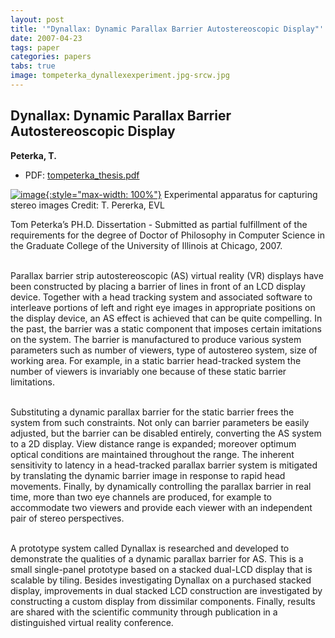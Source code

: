 ```yaml
---
layout: post
title: '"Dynallax: Dynamic Parallax Barrier Autostereoscopic Display"'
date: 2007-04-23
tags: paper
categories: papers
tabs: true
image: tompeterka_dynallexexperiment.jpg-srcw.jpg
---
```


## Dynallax: Dynamic Parallax Barrier Autostereoscopic Display
**Peterka, T.**
- PDF: [tompeterka_thesis.pdf](/documents/tompeterka_thesis.pdf)


[![image](https://www.evl.uic.edu/output/originals/tompeterka_dynallexexperiment.jpg-srcw.jpg){:style="max-width: 100%"}](https://www.evl.uic.edu/output/originals/tompeterka_dynallexexperiment.jpg-srcw.jpg)
Experimental apparatus for capturing stereo images
Credit: T. Pererka, EVL

Tom Peterka&rsquo;s PH.D. Dissertation - Submitted as partial fulfillment of the requirements for the degree of Doctor of Philosophy in Computer Science in the Graduate College of the University of Illinois at Chicago, 2007.<br><br>

Parallax barrier strip autostereoscopic (AS) virtual reality (VR) displays have been constructed by placing a barrier of lines in front of an LCD display device. Together with a head tracking system and associated software to interleave portions of left and right eye images in appropriate positions on the display device, an AS effect is achieved that can be quite compelling. In the past, the barrier was a static component that imposes certain imitations on the system. The barrier is manufactured to produce various system parameters such as number of viewers, type of autostereo system, size of working area. For example, in a static barrier head-tracked system the number of viewers is invariably one because of these static barrier limitations.<br><br>

Substituting a dynamic parallax barrier for the static barrier frees the system from such constraints. Not only can barrier parameters be easily adjusted, but the barrier can be disabled entirely, converting the AS system to a 2D display. View distance range is expanded; moreover optimum optical conditions are maintained throughout the range. The inherent sensitivity to latency in a head-tracked parallax barrier system is mitigated by translating the dynamic barrier image in response to rapid head movements. Finally, by dynamically controlling the parallax barrier in real time, more than two eye channels are produced, for example to accommodate two viewers and provide each viewer with an independent pair of stereo perspectives.<br><br>

A prototype system called Dynallax is researched and developed to demonstrate the qualities of a dynamic parallax barrier for AS. This is a small single-panel prototype based on a stacked dual-LCD display that is scalable by tiling. Besides investigating Dynallax on a purchased stacked display, improvements in dual stacked LCD construction are investigated by constructing a custom display from dissimilar components. Finally, results are shared with the scientific community through publication in a distinguished virtual reality conference.